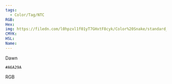 ```yaml
---
tags:
  - Color/Tag/NTC
RGB:
Hex:
img: https://filedn.com/l0hpzxl1f01yT7GHxtF8cyk/Color%20Snake/standard_csv_to_svg//A6A29A.svg
CMYK:
HSL:
Name:
---
```

Dawn
```palette
#A6A29A
```
RGB
